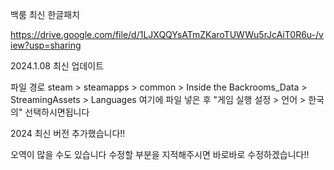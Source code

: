 백룸 최신 한글패치

https://drive.google.com/file/d/1LJXQQYsATmZKaroTUWWu5rJcAiT0R6u-/view?usp=sharing

2024.1.08 최신 업데이트

파일 경로 steam > steamapps > common > Inside the Backrooms_Data > StreamingAssets > Languages 여기에 파일 넣은 후 "게임 실행 설정 > 언어 > 한국의" 선택하시면됩니다

2024 최신 버전 추가했습니다!!

오역이 많을 수도 있습니다 수정할 부분을 지적해주시면 바로바로 수정하겠습니다!!
